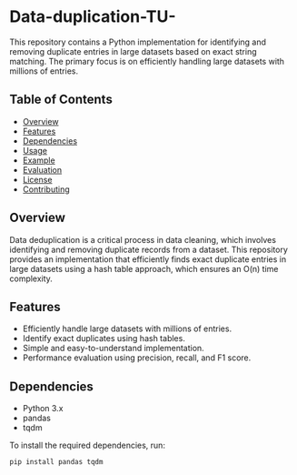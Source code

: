 # Data-duplication-TU-

This repository contains a Python implementation for identifying and removing duplicate entries in large datasets based on exact string matching. The primary focus is on efficiently handling large datasets with millions of entries.

## Table of Contents

- [Overview](#overview)
- [Features](#features)
- [Dependencies](#dependencies)
- [Usage](#usage)
- [Example](#example)
- [Evaluation](#evaluation)
- [License](#license)
- [Contributing](#contributing)

## Overview

Data deduplication is a critical process in data cleaning, which involves identifying and removing duplicate records from a dataset. This repository provides an implementation that efficiently finds exact duplicate entries in large datasets using a hash table approach, which ensures an O(n) time complexity.

## Features

- Efficiently handle large datasets with millions of entries.
- Identify exact duplicates using hash tables.
- Simple and easy-to-understand implementation.
- Performance evaluation using precision, recall, and F1 score.

## Dependencies

- Python 3.x
- pandas
- tqdm

To install the required dependencies, run:

```bash
pip install pandas tqdm
